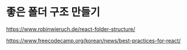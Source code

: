 # 좋은 폴더 구조 만들기

https://www.robinwieruch.de/react-folder-structure/

https://www.freecodecamp.org/korean/news/best-practices-for-react/
